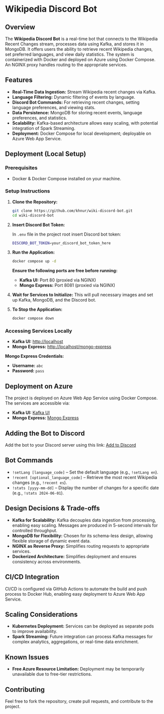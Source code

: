 # Wikipedia Discord Bot

## Overview

The **Wikipedia Discord Bot** is a real-time bot that connects to the Wikipedia Recent Changes stream, processes data using Kafka, and stores it in MongoDB. It offers users the ability to retrieve recent Wikipedia changes, set preferred languages, and view daily statistics. The system is containerized with Docker and deployed on Azure using Docker Compose. An NGINX proxy handles routing to the appropriate services.

## Features

- **Real-Time Data Ingestion:** Stream Wikipedia recent changes via Kafka.
- **Language Filtering:** Dynamic filtering of events by language.
- **Discord Bot Commands:** For retrieving recent changes, setting language preferences, and viewing stats.
- **Data Persistence:** MongoDB for storing recent events, language preferences, and statistics.
- **Scalability:** Kafka-based architecture allows easy scaling, with potential integration of Spark Streaming.
- **Deployment:** Docker Compose for local development; deployable on Azure Web App Service.

## Deployment (Local Setup)

### Prerequisites

- Docker & Docker Compose installed on your machine.

### Setup Instructions

1. **Clone the Repository:**

   ```bash
   git clone https://github.com/khnur/wiki-discord-bot.git
   cd wiki-discord-bot
   ```

2. **Insert Discord Bot Token:**

   In `.env` file in the project root insert Discord bot token:

   ```bash
   DISCORD_BOT_TOKEN=your_discord_bot_token_here
   ```

3. **Run the Application:**

   ```bash
   docker compose up -d
   ```

   **Ensure the following ports are free before running:**

   - **Kafka UI:** Port 80 (proxied via NGINX)
   - **Mongo Express:** Port 8081 (proxied via NGINX)

4. **Wait for Services to Initialize:** This will pull necessary images and set up Kafka, MongoDB, and the Discord bot.

5. **To Stop the Application:**

   ```bash
   docker compose down
   ```

### Accessing Services Locally

- **Kafka UI:** [http://localhost](http://localhost)
- **Mongo Express:** [http://localhost/mongo-express](http://localhost/mongo-express)

**Mongo Express Credentials:**
- **Username:** `abc`
- **Password:** `pass`

## Deployment on Azure

The project is deployed on Azure Web App Service using Docker Compose. The services are accessible via:

- **Kafka UI:** [Kafka UI](https://wiki-discord-bot-cpcjbvegguggc0gu.canadacentral-01.azurewebsites.net/)
- **Mongo Express:** [Mongo Express](https://wiki-discord-bot-cpcjbvegguggc0gu.canadacentral-01.azurewebsites.net/mongo-express)

## Adding the Bot to Discord

Add the bot to your Discord server using this link: [Add to Discord](https://discord.com/oauth2/authorize?client_id=1336001141304983683\&permissions=0\&integration_type=0\&scope=bot)

## Bot Commands

- `!setLang [language_code]` – Set the default language (e.g., `!setLang en`).
- `!recent [optional_language_code]` – Retrieve the most recent Wikipedia changes (e.g., `!recent es`).
- `!stats [yyyy-mm-dd]` – Display the number of changes for a specific date (e.g., `!stats 2024-06-01`).

## Design Decisions & Trade-offs

- **Kafka for Scalability:** Kafka decouples data ingestion from processing, enabling easy scaling. Messages are produced in 5-second intervals for controlled throughput.
- **MongoDB for Flexibility:** Chosen for its schema-less design, allowing flexible storage of dynamic event data.
- **NGINX as Reverse Proxy:** Simplifies routing requests to appropriate services.
- **Dockerized Architecture:** Simplifies deployment and ensures consistency across environments.

## CI/CD Integration

CI/CD is configured via GitHub Actions to automate the build and push process to Docker Hub, enabling easy deployment to Azure Web App Service.

## Scaling Considerations

- **Kubernetes Deployment:** Services can be deployed as separate pods to improve availability.
- **Spark Streaming:** Future integration can process Kafka messages for complex analytics, aggregations, or real-time data enrichment.

## Known Issues

- **Free Azure Resource Limitation:** Deployment may be temporarily unavailable due to free-tier restrictions.

## Contributing

Feel free to fork the repository, create pull requests, and contribute to the project.
